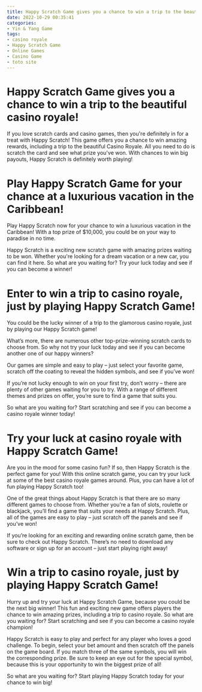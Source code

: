 ```yaml
---
title: Happy Scratch Game gives you a chance to win a trip to the beautiful casino royale!
date: 2022-10-29 00:35:41
categories:
- Yin & Yang Game
tags:
- casino royale
- Happy Scratch Game
- Online Games
- Casino Game
- toto site
---
```



#  Happy Scratch Game gives you a chance to win a trip to the beautiful casino royale!

If you love scratch cards and casino games, then you're definitely in for a treat with Happy Scratch! This game offers you a chance to win amazing rewards, including a trip to the beautiful Casino Royale. All you need to do is scratch the card and see what prize you've won. With chances to win big payouts, Happy Scratch is definitely worth playing!

#  Play Happy Scratch Game for your chance at a luxurious vacation in the Caribbean!

Play Happy Scratch now for your chance to win a luxurious vacation in the Caribbean! With a top prize of $10,000, you could be on your way to paradise in no time.

Happy Scratch is a exciting new scratch game with amazing prizes waiting to be won. Whether you're looking for a dream vacation or a new car, you can find it here. So what are you waiting for? Try your luck today and see if you can become a winner!

#  Enter to win a trip to casino royale, just by playing Happy Scratch Game!

You could be the lucky winner of a trip to the glamorous casino royale, just by playing our Happy Scratch game!

What’s more, there are numerous other top-prize-winning scratch cards to choose from. So why not try your luck today and see if you can become another one of our happy winners?

Our games are simple and easy to play – just select your favorite game, scratch off the coating to reveal the hidden symbols, and see if you’ve won!

If you’re not lucky enough to win on your first try, don’t worry – there are plenty of other games waiting for you to try. With a range of different themes and prizes on offer, you’re sure to find a game that suits you.

So what are you waiting for? Start scratching and see if you can become a casino royale winner today!

#  Try your luck at casino royale with Happy Scratch Game!

Are you in the mood for some casino fun? If so, then Happy Scratch is the perfect game for you! With this online scratch game, you can try your luck at some of the best casino royale games around. Plus, you can have a lot of fun playing Happy Scratch too!

One of the great things about Happy Scratch is that there are so many different games to choose from. Whether you’re a fan of slots, roulette or blackjack, you’ll find a game that suits your needs at Happy Scratch. Plus, all of the games are easy to play – just scratch off the panels and see if you’ve won!

If you’re looking for an exciting and rewarding online scratch game, then be sure to check out Happy Scratch. There’s no need to download any software or sign up for an account – just start playing right away!

#  Win a trip to casino royale, just by playing Happy Scratch Game!

Hurry up and try your luck at Happy Scratch Game, because you could be the next big winner! This fun and exciting new game offers players the chance to win amazing prizes, including a trip to casino royale. So what are you waiting for? Start scratching and see if you can become a casino royale champion!

Happy Scratch is easy to play and perfect for any player who loves a good challenge. To begin, select your bet amount and then scratch off the panels on the game board. If you match three of the same symbols, you will win the corresponding prize. Be sure to keep an eye out for the special symbol, because this is your opportunity to win the biggest prize of all!

So what are you waiting for? Start playing Happy Scratch today for your chance to win big!